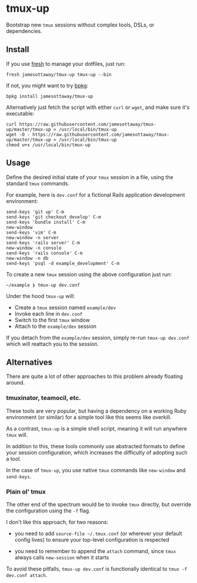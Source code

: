 # tmux-up

Bootstrap new `tmux` sessions without complex tools, DSLs, or dependencies.

## Install

If you use [fresh](http://freshshell.com/) to manage your dotfiles, just run:

```
fresh jamesottaway/tmux-up tmux-up --bin
```

If not, you might want to try [bpkg](http://www.bpkg.io/):

```
bpkg install jamesottaway/tmux-up
```

Alternatively just fetch the script with either `curl` or `wget`, and make sure it's executable:

```
curl https://raw.githubusercontent.com/jamesottaway/tmux-up/master/tmux-up > /usr/local/bin/tmux-up
wget -O - https://raw.githubusercontent.com/jamesottaway/tmux-up/master/tmux-up > /usr/local/bin/tmux-up
chmod u+x /usr/local/bin/tmux-up
```

## Usage

Define the desired initial state of your `tmux` session in a file, using the standard `tmux` commands.

For example, here is `dev.conf` for a fictional Rails application development environment:

```
send-keys 'git up' C-m
send-keys 'git checkout develop' C-m
send-keys 'bundle install' C-m
new-window
send-keys 'vim' C-m
new-window -n server
send-keys 'rails server' C-m
new-window -n console
send-keys 'rails console' C-m
new-window -n db
send-keys 'psql -d example_development' C-m
```

To create a new `tmux` session using the above configuration just run:

```
~/example ❯ tmux-up dev.conf
```

Under the hood `tmux-up` will:

- Create a `tmux` session named `example/dev`
- Invoke each line in `dev.conf`
- Switch to the first `tmux` window
- Attach to the `example/dev` session

If you detach from the `example/dev` session, simply re-run `tmux-up dev.conf` which will reattach you to the session.

## Alternatives

There are quite a lot of other approaches to this problem already floating around.

### tmuxinator, teamocil, etc.

These tools are very popular, but having a dependency on a working Ruby environment (or similar) for a simple tool like this seems like overkill.

As a contrast, `tmux-up` is a simple shell script, meaning it will run anywhere `tmux` will.

In addition to this, these tools commonly use abstracted formats to define your session configuration, which increases the difficulty of adopting such a tool.

In the case of `tmux-up`, you use native `tmux` commands like `new-window` and `send-keys`.

### Plain ol' tmux

The other end of the spectrum would be to invoke `tmux` directly, but override the configuration using the `-f` flag.

I don't like this approach, for two reasons:

- you need to add `source-file ~/.tmux.conf` (or wherever your default config lives) to ensure your top-level configuration is respected

- you need to remember to append the `attach` command, since `tmux` always calls `new-session` when it starts

To avoid these pitfalls, `tmux-up dev.conf` is functionally identical to `tmux -f dev.conf attach`.
